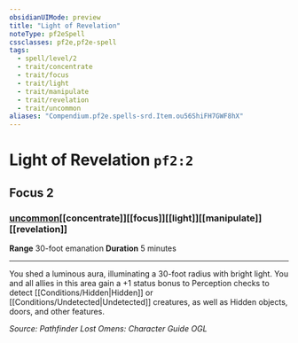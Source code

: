 ```yaml
---
obsidianUIMode: preview
title: "Light of Revelation"
noteType: pf2eSpell
cssclasses: pf2e,pf2e-spell
tags:
  - spell/level/2
  - trait/concentrate
  - trait/focus
  - trait/light
  - trait/manipulate
  - trait/revelation
  - trait/uncommon
aliases: "Compendium.pf2e.spells-srd.Item.ou56ShiFH7GWF8hX" 
---
```

# Light of Revelation  `pf2:2`  
## Focus 2
### [uncommon](uncommon "Uncommon Rarity Trait")[[concentrate]][[focus]][[light]][[manipulate]][[revelation]]

**Range** 30-foot emanation
**Duration** 5 minutes
* * * 
You shed a luminous aura, illuminating a 30-foot radius with bright light. You and all allies in this area gain a +1 status bonus to Perception checks to detect [[Conditions/Hidden|Hidden]] or [[Conditions/Undetected|Undetected]] creatures, as well as Hidden objects, doors, and other features.

*Source: Pathfinder Lost Omens: Character Guide*
*OGL*